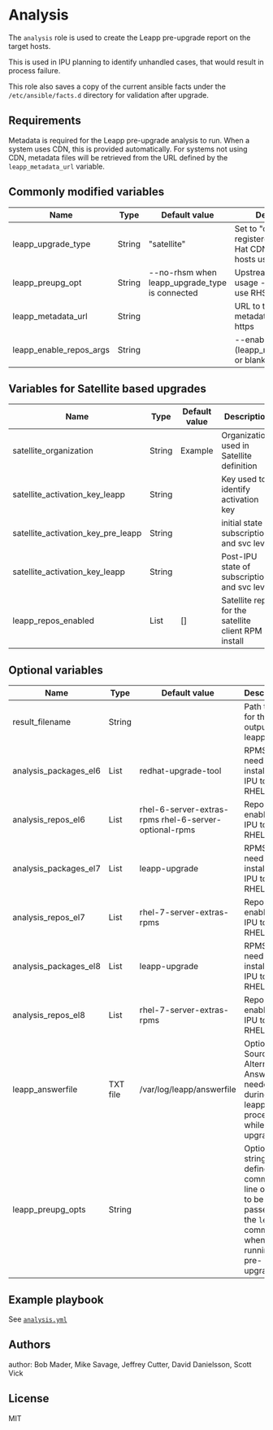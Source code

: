 # Analysis

The `analysis` role is used to create the Leapp pre-upgrade report on the target hosts.

This is used in IPU planning to identify unhandled cases, that would result in process failure.

This role also saves a copy of the current ansible facts under the `/etc/ansible/facts.d` directory for validation after upgrade.

## Requirements


Metadata is required for the Leapp pre-upgrade analysis to run.  When a system uses CDN, this is provided automatically.
For systems not using CDN, metadata files will be retrieved from the URL defined by the `leapp_metadata_url` variable.

## Commonly modified variables

| Name                  | Type | Default value           | Description                                     |
|-----------------------|------|-------------------------|-------------------------------------------------|
| leapp_upgrade_type    | String  | "satellite" | Set to "cdn" for hosts registered with Red Hat CDN and "rhui" for hosts using rhui repos. |
| leapp_preupg_opt | String | --no-rhsm when leapp_upgrade_type is connected | Upstream repository usage - whether to use RHSM |
| leapp_metadata_url      | String |  | URL to the leapp metadata, usually over https |
| leapp_enable_repos_args | String |  | --enablerepo (leapp_repos_enabled) or blank |


## Variables for Satellite based upgrades
| Name                  | Type | Default value           | Description                                     |
|-----------------------|------|-------------------------|-------------------------------------------------|
| satellite_organization  | String | Example | Organization used in Satellite definition |
| satellite_activation_key_leapp | String |  | Key used to identify activation key |
| satellite_activation_key_pre_leapp | String |  | initial state of subscriptions and svc level |
| satellite_activation_key_leapp     | String |  | Post-IPU state of subscriptions and svc level |
| leapp_repos_enabled    | List | [] | Satellite repo for the satellite client RPM install |

## Optional variables

| Name                  | Type | Default value           | Description                                     |
|-----------------------|------|-------------------------|-------------------------------------------------|
| result_filename | String |  | Path to file for the output of leapp |
| analysis_packages_el6 | List | redhat-upgrade-tool | RPMS that need to be installed for IPU to RHEL7 |
| analysis_repos_el6    | List | rhel-6-server-extras-rpms rhel-6-server-optional-rpms | Repo to be enabled for IPU to RHEL7  |
| analysis_packages_el7 | List | leapp-upgrade             | RPMS that need to be installed for IPU to RHEL7 |
| analysis_repos_el7    | List | rhel-7-server-extras-rpms | Repo to be enabled for IPU to RHEL7 |
| analysis_packages_el8 | List | leapp-upgrade | RPMS that need to be installed for IPU to RHEL8 |
| analysis_repos_el8 | List | rhel-7-server-extras-rpms | Repo to be enabled for IPU to RHEL7 |
| leapp_answerfile | TXT file | /var/log/leapp/answerfile | Optional - Source for Alternate AnswerFile needed during leapp process while upgrading  |
| leapp_preupg_opts | String | | Optional string to define command line options to be passed to the `leapp` command when running the pre-upgrade. |

## Example playbook

See [`analysis.yml`](../../playbooks/analysis.yml)

## Authors
author: Bob Mader, Mike Savage, Jeffrey Cutter, David Danielsson, Scott Vick

## License

MIT

